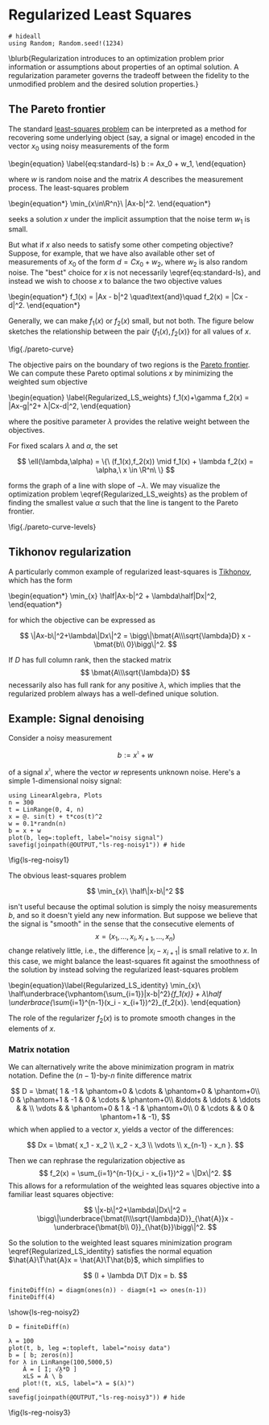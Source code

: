 # Regularized Least Squares

```julia:setup
# hideall
using Random; Random.seed!(1234)
```

\blurb{Regularization introduces to an optimization problem prior information or assumptions about properties of an optimal solution. A regularization parameter governs the tradeoff between the fidelity to the unmodified problem and the desired solution properties.}

## The Pareto frontier

The standard [least-squares problem](least-squares) can be interpreted as a method for recovering some underlying object (say, a signal or image) encoded in the vector $x_0$ using noisy measurements of the form

\begin{equation} \label{eq:standard-ls}
   b := Ax_0 + w_1,
\end{equation}

where $w$ is random noise and the matrix $A$ describes the measurement process. The least-squares problem

\begin{equation*}
  \min_{x\in\R^n}\ \|Ax-b\|^2.
\end{equation*}

seeks a solution $x$ under the implicit assumption that the noise term $w_1$ is small.


But what if $x$ also needs to satisfy some other competing objective?  Suppose, for example, that we have also available other set of measurements of $x_0$ of the form $d = Cx_0+w_2$, where $w_2$ is also random noise. The "best" choice for $x$ is not necessarily \eqref{eq:standard-ls}, and instead we wish to choose $x$ to balance the two objective values

\begin{equation*}
f_1(x) = \|Ax - b\|^2 \quad\text{and}\quad f_2(x) = \|Cx - d\|^2.
\end{equation*}

Generally, we can make $f_1(x)$ or $f_2(x)$ small, but not both. The figure below sketches the relationship between the pair $\{f_1(x), f_2(x)\}$ for all values of $x$.

\fig{./pareto-curve}

The objective pairs on the boundary of two regions is the [Pareto frontier](https://en.wikipedia.org/wiki/Pareto_efficiency). We can compute these Pareto optimal solutions $x$ by minimizing the weighted sum objective

\begin{equation} \label{Regularized_LS_weights}
f_1(x)+\gamma f_2(x) = \|Ax-g\|^2+ λ\|Cx-d\|^2,
\end{equation}

where the positive parameter $\lambda$ provides the relative weight between the objectives. 

For fixed scalars $λ$ and $α$, the set 

$$
\ell(\lambda,\alpha) = \{\ (f_1(x),f_2(x)) \mid f_1(x) + \lambda f_2(x) = \alpha,\ x \in \R^n\ \}
$$ 

forms the graph of a line with slope of $-\lambda$. We may visualize the optimization problem \eqref{Regularized_LS_weights} as the problem of finding the smallest value $\alpha$ such that the line is tangent to the Pareto frontier.

\fig{./pareto-curve-levels}

## Tikhonov regularization

A particularly common example of regularized least-squares is [Tikhonov](https://en.wikipedia.org/wiki/Tikhonov_regularization), which has the form

\begin{equation*}
\min_{x} \half\|Ax-b\|^2 + \lambda\half\|Dx\|^2,
\end{equation*}

for which the objective can be expressed as

$$
\|Ax-b\|^2+\lambda\|Dx\|^2
 = \bigg\|\bmat{A\\\sqrt{\lambda}D} x - \bmat{b\\ 0}\bigg\|^2.
$$

If $D$ has full column rank, then the stacked matrix
$$
\bmat{A\\\sqrt{\lambda}D}
$$
necessarily also has full rank for any positive $\lambda$, which implies that the regularized problem always has a well-defined unique solution.

## Example: Signal denoising

Consider a noisy measurement

$$
b := x^\natural + w
$$

of a signal $x^\natural$, where the vector $w$ represents unknown noise. Here's a simple 1-dimensional noisy signal:

```julia:ls-reg-noisy1
using LinearAlgebra, Plots
n = 300
t = LinRange(0, 4, n)
x = @. sin(t) + t*cos(t)^2
w = 0.1*randn(n)
b = x + w
plot(b, leg=:topleft, label="noisy signal")
savefig(joinpath(@OUTPUT,"ls-reg-noisy1")) # hide
```
\fig{ls-reg-noisy1}

 The obvious least-squares problem

$$
\min_{x}\ \half\|x-b\|^2
$$

isn't useful because the optimal solution is simply the noisy measurements $b$, and so it doesn't yield any new information. But suppose we believe that the signal is "smooth" in the sense that the consecutive elements of $$ x=(x_1,\ldots,x_i,x_{i+1},\ldots,x_n)$$ change relatively little, i.e., the difference $|x_i-x_{i+1}|$ is small relative to $x$. In this case, we might balance the least-squares fit against the smoothness of the solution by instead solving the regularized least-squares problem 

\begin{equation}\label{Regularized_LS_identity}
  \min_{x}\ \half\underbrace{\vphantom{\sum_{i=1}}\|x-b\|^2}_{f_1(x)} + λ\half \underbrace{\sum_{i=1}^{n-1}(x_i - x_{i+1})^2}_{f_2(x)}.
\end{equation}

The role of the regularizer $f_2(x)$ is to promote smooth changes in the elements of $x$.

### Matrix notation

We can alternatively write the above minimization program in matrix notation. Define the $(n-1)$-by-$n$ finite difference matrix

$$
D = \bmat{ 1 & -1 & \phantom+0 & \cdots & \phantom+0 & \phantom+0\\
           0 & \phantom+1 & -1 & 0 & \cdots & \phantom+0\\
             &\ddots  & \ddots & \ddots &  &  \\
           \vdots &  & \phantom+0 & 1 & -1 & \phantom+0\\
            0 & \cdots &  & 0 & \phantom+1 & -1},
$$
which when applied to a vector $x$, yields a vector of the differences:

$$
Dx = \bmat{ x_1 - x_2 \\ x_2 - x_3 \\ \vdots \\ x_{n-1} - x_n }.
$$

Then we can rephrase the regularization objective as $$ f_2(x) = \sum_{i=1}^{n-1}(x_i - x_{i+1})^2 = \|Dx\|^2. $$ This allows for a reformulation of the weighted leas squares objective into a familiar least squares objective:

$$
\|x-b\|^2+\lambda\|Dx\|^2 = \bigg\|\underbrace{\bmat{I\\\sqrt{\lambda}D}}_{\hat{A}}x - 
\underbrace{\bmat{b\\ 0}}_{\hat{b}}\bigg\|^2.
$$

So the solution to the weighted least squares minimization program \eqref{Regularized_LS_identity} satisfies the normal equation $\hat{A}\T\hat{A}x = \hat{A}\T\hat{b}$, which simplifies to 

$$
(I + \lambda D\T D)x = b.
$$

```julia:ls-reg-noisy2
finiteDiff(n) = diagm(ones(n)) - diagm(+1 => ones(n-1))
finiteDiff(4)
```
\show{ls-reg-noisy2}

```julia:ls-reg-makeD
D = finiteDiff(n)
```

```julia:ls-reg-noisy3
λ = 100
plot(t, b, leg =:topleft, label="noisy data")
b̂ = [ b; zeros(n)]
for λ in LinRange(100,5000,5) 
    Â = [ I; √λ*D ]
    xLS = Â \ b̂
    plot!(t, xLS, label="λ = $(λ)")
end
savefig(joinpath(@OUTPUT,"ls-reg-noisy3")) # hide
```
\fig{ls-reg-noisy3}

